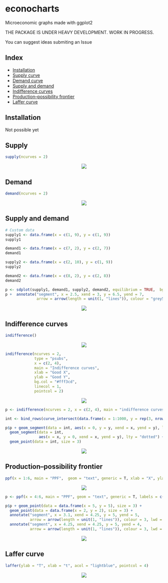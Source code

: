 # econocharts
Microeconomic graphs made with ggplot2

THE PACKAGE IS UNDER HEAVY DEVELOPMENT. WORK IN PROGRESS.

You can suggest ideas submiting an Issue

## Index
- [Installation](#installation)
- [Supply curve](#supply)
- [Demand curve](#demand)
- [Supply and demand](#supply-and-demand)
- [Indifference curves](#indifference-curves)
- [Production–possibility frontier](#production–possibility-frontier)
- [Laffer curve](#laffer-curve)

## Installation
Not possible yet

## Supply

```r
supply(ncurves = 2)
```

<p align="center">
 <img src="https://user-images.githubusercontent.com/67192157/98985645-1e293700-2524-11eb-8fb2-c6383536ffa3.png">
</p>


## Demand

```r
demand(ncurves = 2)
```
<p align="center">
 <img src="https://user-images.githubusercontent.com/67192157/98985736-47e25e00-2524-11eb-8326-b915241e127d.png">
</p>

## Supply and demand

```r
# Custom data
supply1 <- data.frame(x = c(1, 9), y = c(1, 9))
supply1

demand1 <- data.frame(x = c(7, 2), y = c(2, 7))
demand1

supply2 <- data.frame(x = c(2, 10), y = c(1, 9))
supply2

demand2 <- data.frame(x = c(8, 2), y = c(2, 8))
demand2

p <- sdplot(supply1, demand1, supply2, demand2, equilibrium = TRUE,  bg.col = "#fff3cd")
p +  annotate("segment", x = 2.5, xend = 3, y = 6.5, yend = 7,
              arrow = arrow(length = unit(1, "lines")), colour = "grey50")
```

<p align="center">
 <img src="https://user-images.githubusercontent.com/67192157/98985920-824bfb00-2524-11eb-8a0c-f3ccdf0210f9.png">
</p>


## Indifference curves

```r
indifference()
```

<p align="center">
 <img src="https://user-images.githubusercontent.com/67192157/98983912-c2f64500-2521-11eb-8888-b5d740f6b55e.png">
</p>

```r
indifference(ncurves = 2,
             type = "psubs",
             x = c(2, 4),
             main = "Indifference curves",
             xlab = "Good X",
             ylab = "Good Y",
             bg.col = "#fff3cd",
             linecol = 1, 
             pointcol = 2)

```

<p align="center">
 <img src="https://user-images.githubusercontent.com/67192157/98984125-0f418500-2522-11eb-9b44-d8639c601677.png">
</p>

```r
p <- indifference(ncurves = 2, x = c(2, 4), main = "indifference curves", xlab = "Good X", ylab = "Good Y")

int <- bind_rows(curve_intersect(data.frame(x = 1:1000, y = rep(3, nrow(p$curve))), p$curve + 1))

p$p + geom_segment(data = int, aes(x = 0, y = y, xend = x, yend = y), lty = "dotted")  +
  geom_segment(data = int,
               aes(x = x, y = 0, xend = x, yend = y), lty = "dotted") +
  geom_point(data = int, size = 3)
```

<p align="center">
 <img src="https://user-images.githubusercontent.com/67192157/98986762-9d6b3a80-2525-11eb-8734-086d15e8dadd.png">
</p>


## Production–possibility frontier

```r
ppf(x = 1:6, main = "PPF",  geom = "text", generic = T, xlab = "X", ylab = "Y", labels = 1:6, acol = 3)$p
```

<p align="center">
 <img src="https://user-images.githubusercontent.com/67192157/98984970-2f257880-2523-11eb-92f6-9d2e684b0a17.png">
</p>

```r
p <- ppf(x = 4:6, main = "PPF", geom = "text", generic = T, labels = c("A", "B", "C"), xlab = "BIKES", ylab = "CARS", acol  = 3)

p$p + geom_point(data = data.frame(x = 5, y = 5), size = 3) +
  geom_point(data = data.frame(x = 2, y = 2), size = 3) +
  annotate("segment", x = 3.1, xend = 4.25, y = 5, yend = 5,
           arrow = arrow(length = unit(1, "lines")), colour = 3, lwd = 1) +
  annotate("segment", x = 4.25, xend = 4.25, y = 5, yend = 4,
           arrow = arrow(length = unit(1, "lines")), colour = 3, lwd = 1)
```


<p align="center">
 <img src="https://user-images.githubusercontent.com/67192157/98986238-ee2e6380-2524-11eb-9b52-c4e119491e5d.png">
</p>


## Laffer curve
```r
laffer(ylab = "T", xlab = "t", acol = "lightblue", pointcol = 4)
```

<p align="center">
 <img src="https://user-images.githubusercontent.com/67192157/98985326-aeb34780-2523-11eb-9708-61a6694e6d03.png">
</p>
